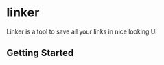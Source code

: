 # linker

Linker is a tool to save all your links in nice looking UI 
## Getting Started

[app]:https://www.youtube.com/watch?v=ECuqb5Tv9qI
